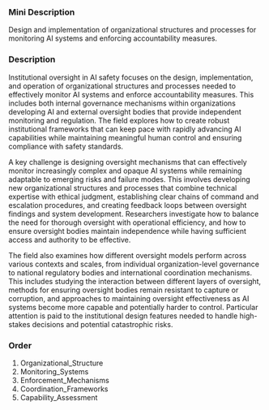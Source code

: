 ### Mini Description

Design and implementation of organizational structures and processes for monitoring AI systems and enforcing accountability measures.

### Description

Institutional oversight in AI safety focuses on the design, implementation, and operation of organizational structures and processes needed to effectively monitor AI systems and enforce accountability measures. This includes both internal governance mechanisms within organizations developing AI and external oversight bodies that provide independent monitoring and regulation. The field explores how to create robust institutional frameworks that can keep pace with rapidly advancing AI capabilities while maintaining meaningful human control and ensuring compliance with safety standards.

A key challenge is designing oversight mechanisms that can effectively monitor increasingly complex and opaque AI systems while remaining adaptable to emerging risks and failure modes. This involves developing new organizational structures and processes that combine technical expertise with ethical judgment, establishing clear chains of command and escalation procedures, and creating feedback loops between oversight findings and system development. Researchers investigate how to balance the need for thorough oversight with operational efficiency, and how to ensure oversight bodies maintain independence while having sufficient access and authority to be effective.

The field also examines how different oversight models perform across various contexts and scales, from individual organization-level governance to national regulatory bodies and international coordination mechanisms. This includes studying the interaction between different layers of oversight, methods for ensuring oversight bodies remain resistant to capture or corruption, and approaches to maintaining oversight effectiveness as AI systems become more capable and potentially harder to control. Particular attention is paid to the institutional design features needed to handle high-stakes decisions and potential catastrophic risks.

### Order

1. Organizational_Structure
2. Monitoring_Systems
3. Enforcement_Mechanisms
4. Coordination_Frameworks
5. Capability_Assessment
